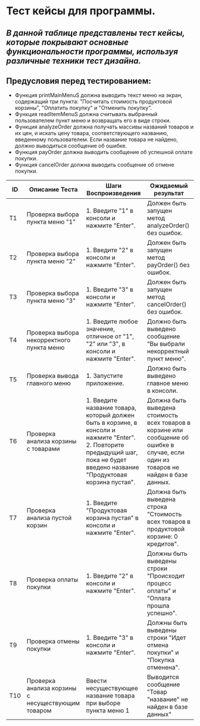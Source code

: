# **Тест кейсы для программы.**

## _В данной таблице представлены тест кейсы, которые покрывают основные функциональности программы, используя различные техники тест дизайна._

## Предусловия перед тестированием:
- Функция printMainMenuS должна выводить текст меню на экран, содержащий три пункта: "Посчитать стоимость продуктовой корзины", "Оплатить покупку" и "Отменить покупку".
- Функция readItemMenuS должна считывать выбранный пользователем пункт меню и возвращать его в виде строки.
- Функция analyzeOrder должна получать массивы названий товаров и их цен, и искать цену товара, соответствующего названию, введенному пользователем. Если название товара не найдено, должно выводиться сообщение об ошибке.
- Функция payOrder должна выводить сообщение об успешной оплате покупки.
- Функция cancelOrder должна выводить сообщение об отмене покупки.


| ID  | Описание Теста                                    | Шаги Воспроизведения                                                                                                                                                                   | Ожидаемый результат                                                                                                                   |
|-----|---------------------------------------------------|----------------------------------------------------------------------------------------------------------------------------------------------------------------------------------------|---------------------------------------------------------------------------------------------------------------------------------------|
| T1  | Проверка выбора пункта меню "1"                   | 1. Введите "1" в консоли и нажмите "Enter".                                                                                                                                            | Должен быть запущен метод analyzeOrder() без ошибок.                                                                                  |
| T2  | Проверка выбора пункта меню "2"                   | 1. Введите "2" в консоли и нажмите "Enter".                                                                                                                                            | Должен быть запущен метод payOrder() без ошибок.                                                                                      |
| T3  | Проверка выбора пункта меню "3"                   | 1. Введите "3" в консоли и нажмите "Enter".                                                                                                                                            | Должен быть запущен метод cancelOrder() без ошибок.                                                                                   |
| T4  | Проверка выбора некорректного пункта меню         | 1. Введите любое значение, отличное от "1", "2" или "3", в консоли и нажмите "Enter".                                                                                                  | Должно быть выведено сообщение "Вы выбрали некорректный пункт меню".                                                                  |
| T5  | Проверка вывода главного меню                     | 1. Запустите приложение.                                                                                                                                                               | Должно быть выведено главное меню в консоли.                                                                                          |
| T6  | Проверка анализа корзины с товарами               | 1. Введите название товара, который должен быть в корзине, в консоли и нажмите "Enter". <br/>2. Повторите предыдущий шаг, пока не будет введено название "Продуктовая корзина пустая". | Должна быть выведена стоимость всех товаров в корзине или сообщение об ошибке в случае, если один из товаров не найден в базе данных. |
| T7  | Проверка анализа пустой корзин                    | 1. Введите "Продуктовая корзина пустая" в консоли и нажмите "Enter".                                                                                                                   | Должна быть выведена строка "Стоимость всех товаров в продуктовой корзине: 0 кредитов".                                               |
| T8  | Проверка оплаты покупки                           | 1. Введите "2" в консоли и нажмите "Enter".                                                                                                                                            | Должны быть выведены строки "Происходит процесс оплаты" и "Оплата прошла успешно".                                                    |
| T9  | Проверка отмены покупки                           | 1. Введите "3" в консоли и нажмите "Enter".                                                                                                                                            | Должны быть выведены строки "Идет отмена покупки" и "Покупка отменена".                                                               |
| T10 | Проверка анализа корзины с несуществующим товаром | Ввести несуществующее название товара при выборе пункта меню 1                                                                                                                         | Выводится сообщение "Товар "название" не найден в базе данных"                                                                        |
